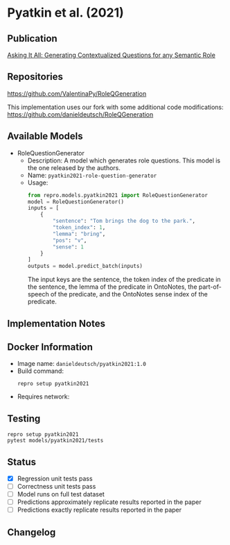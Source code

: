 # Pyatkin et al. (2021)

## Publication
[Asking It All: Generating Contextualized Questions for any Semantic Role](https://arxiv.org/abs/2109.04832)

## Repositories
https://github.com/ValentinaPy/RoleQGeneration

This implementation uses our fork with some additional code modifications:
https://github.com/danieldeutsch/RoleQGeneration

## Available Models
- RoleQuestionGenerator
  - Description: A model which generates role questions.
  This model is the one released by the authors.
  - Name: `pyatkin2021-role-question-generator`
  - Usage:
    ```python
    from repro.models.pyatkin2021 import RoleQuestionGenerator
    model = RoleQuestionGenerator()
    inputs = [
        {
            "sentence": "Tom brings the dog to the park.",
            "token_index": 1,
            "lemma": "bring",
            "pos": "v",
            "sense": 1
        }
    ]
    outputs = model.predict_batch(inputs)
    ```
    The input keys are the sentence, the token index of the predicate in the sentence, the lemma of the predicate in OntoNotes, the part-of-speech of the predicate, and the OntoNotes sense index of the predicate. 
    
## Implementation Notes
    
## Docker Information
- Image name: `danieldeutsch/pyatkin2021:1.0`
- Build command:
  ```shell script
  repro setup pyatkin2021
  ```
- Requires network:
  
## Testing
```shell script
repro setup pyatkin2021
pytest models/pyatkin2021/tests
```

## Status
- [x] Regression unit tests pass  
- [ ] Correctness unit tests pass  
- [ ] Model runs on full test dataset  
- [ ] Predictions approximately replicate results reported in the paper  
- [ ] Predictions exactly replicate results reported in the paper  

## Changelog
